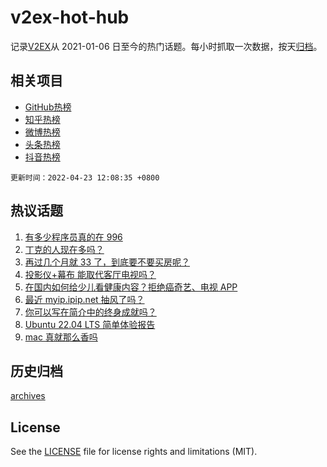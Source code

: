# v2ex-hot-hub

 记录[V2EX](https://www.v2ex.com/)从 2021-01-06 日至今的热门话题。每小时抓取一次数据，按天[归档](archives)。
 
 ## 相关项目

- [GitHub热榜](https://github.com/lonnyzhang423/github-hot-hub)
- [知乎热榜](https://github.com/lonnyzhang423/zhihu-hot-hub)
- [微博热榜](https://github.com/lonnyzhang423/weibo-hot-hub)
- [头条热榜](https://github.com/lonnyzhang423/toutiao-hot-hub)
- [抖音热榜](https://github.com/lonnyzhang423/douyin-hot-hub)


 `更新时间：2022-04-23 12:08:35 +0800`

## 热议话题

1. [有多少程序员真的在 996](https://www.v2ex.com/t/848561)
1. [丁克的人现在多吗？](https://www.v2ex.com/t/848607)
1. [再过几个月就 33 了，到底要不要买房呢？](https://www.v2ex.com/t/848580)
1. [投影仪+幕布 能取代客厅电视吗？](https://www.v2ex.com/t/848571)
1. [在国内如何给少儿看健康内容？拒绝癌奇艺、电视 APP](https://www.v2ex.com/t/848565)
1. [最近 myip.ipip.net 抽风了吗？](https://www.v2ex.com/t/848553)
1. [你可以写在简介中的终身成就吗？](https://www.v2ex.com/t/848632)
1. [Ubuntu 22.04 LTS 简单体验报告](https://www.v2ex.com/t/848584)
1. [mac 真就那么香吗](https://www.v2ex.com/t/848567)

## 历史归档

[archives](archives)

## License

See the [LICENSE](LICENSE) file for license rights and limitations (MIT).
